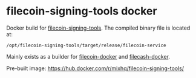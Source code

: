 # filecoin-signing-tools docker
Docker build for [filecoin-signing-tools](https://github.com/Zondax/filecoin-signing-tools). The compiled binary file is located at:

```shell
/opt/filecoin-signing-tools/target/release/filecoin-service
```

Mainly exists as a builder for [filecoin-docker](https://github.com/ichuan/filecoin-docker) and [filecash-docker](https://github.com/ichuan/filecash-docker).

Pre-built image: <https://hub.docker.com/r/mixhq/filecoin-signing-tools/>
